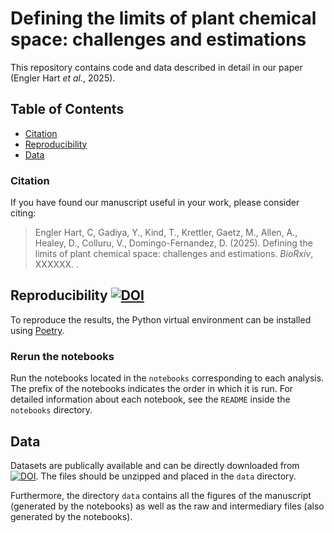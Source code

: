 # Defining the limits of plant chemical space: challenges and estimations

This repository contains code and data described in detail in our paper (Engler Hart *et al.*, 2025).

## Table of Contents

* [Citation](#citation)
* [Reproducibility](#reproducibility)
* [Data](#data)

### Citation
If you have found our manuscript useful in your work, please consider citing:

> Engler Hart, C, Gadiya, Y., Kind, T., Krettler, Gaetz, M., Allen, A., Healey, D., Colluru, V., Domingo-Fernandez, D. (2025).
Defining the limits of plant chemical space: challenges and estimations. *BioRxiv*, XXXXXX. [](https://doi.org/).

## Reproducibility [![DOI]()]()
To reproduce the results, the Python virtual environment can be installed using [Poetry](https://python-poetry.org/).

### Rerun the notebooks

Run the notebooks located in the `notebooks` corresponding to each analysis. The prefix of the notebooks indicates the order in which it is run. For detailed information about each notebook, see the `README` inside the `notebooks` directory.

## Data

Datasets are publically available and can be directly downloaded from [![DOI]()](). The files should be unzipped and placed in the `data` directory.

Furthermore, the directory `data` contains all the figures of the manuscript (generated by the notebooks) as well as the raw and intermediary files (also generated by the notebooks).

